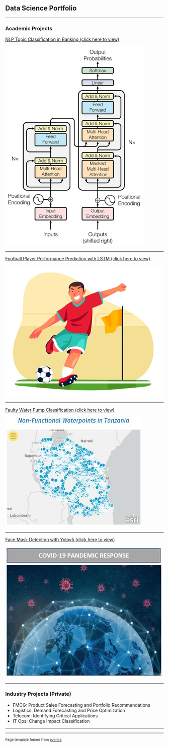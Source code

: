 ## Data Science Portfolio

---

### Academic Projects

[NLP Topic Classification in Banking (click here to view)](http://example.com/)

<img src="images/nlp_cover.PNG?raw=true"/>

---
[Football Player Performance Prediction with LSTM (click here to view)](/FPL_prediction_main.md)

<img src="images/footballplayer1.jpg?raw=true"/>

---
[Faulty Water Pump Classification (click here to view)](/pump_it_up.md)

<img src="images/pump_cover.JPG?raw=true"/>

---
[Face Mask Detection with Yolov5 (click here to view)](/FaceMaskDetection.md)

<img src="images/facemask-covid19.JPG?raw=true"/>

---

### Industry Projects (Private)

- FMCG: Product Sales Forecasting and Portfolio Recommendations
- Logistics: Demand Forecasting and Price Optimization
- Telecom: Identifying Critical Applications
- IT Ops: Change Impact Classification

---




---
<p style="font-size:11px">Page template forked from <a href="https://github.com/evanca/quick-portfolio">evanca</a></p>
<!-- Remove above link if you don't want to attibute -->
